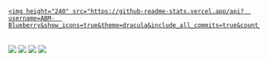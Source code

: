 <div>
  <a href="https://github.com/ABM-Blueberry">

    <img height="240" src="https://github-readme-stats.vercel.app/api?	username=ABM-  Blueberry&show_icons=true&theme=dracula&include_all_commits=true&count_private=false"/>

  </a>
</div> 

<div style="display: inline_block"><br>
  <img align="center" height="" width="" src="https://img.shields.io/badge/unrealengine-%23313131.svg?style=for-the-badge&logo=unrealengine&logoColor=white" />
  <img align="center" height="" width="" src="https://img.shields.io/badge/unity-%23000000.svg?style=for-the-badge&logo=unity&logoColor=white" />
  <img align="center" height="" width="" src="https://img.shields.io/badge/c%23-%23239120.svg?style=for-the-badge&logo=c-sharp&logoColor=white" />
  <img align="center" height="" width="" src="https://img.shields.io/badge/java-%23ED8B00.svg?style=for-the-badge&logo=java&logoColor=white" />
 
</div>
